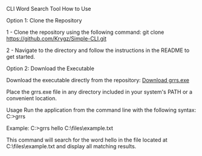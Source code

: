 CLI Word Search Tool
How to Use

Option 1: Clone the Repository

1 - Clone the repository using the following command:
    git clone https://github.com/Krygz/Simple-CLI.git

2 - Navigate to the directory and follow the instructions in the README to get started.

Option 2: Download the Executable

  Download the executable directly from the repository:
  [Download grrs.exe](https://github.com/Krygz/Simple-CLI/raw/refs/heads/main/grrs.exe)

  Place the grrs.exe file in any directory included in your system's PATH or a convenient location.
  
Usage
Run the application from the command line with the following syntax:
C:\>grrs <word> <path>

Example:
C:\>grrs hello C:\files\example.txt

This command will search for the word hello in the file located at C:\files\example.txt and display all matching results.
